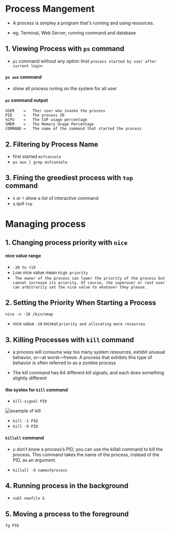 # Process Mangement

- A process is simpley a program that's running and using resources.

- eg. Terminal, Web Server, running command and database


## 1. Viewing Process with `ps` command

- `ps` command without any option linst `process started by user after current login`

#### `ps aux` command
- show all process runing on the system for all user

#### `ps` command output

```
USER    =   Ther user who invoke the process
PID     =   The process ID
%CPU    =   The CUP usage percentage
%MEM    =   The Memory Usage Percentage
COMMAND =   The name of the command that started the process

```

## 2. Filtering by Process Name

- first started `msfconsole`
- `ps aux | grep msfconsole`

## 3. Fining the greediest process with `top` command

- `h` or `?`  show a list of interactive command
- `q` quit `top`

# Managing process

## 1. Changing process priority with `nice`

#### nice value range 

- ` -20 to +19 ` 
-  Low nice value mean `High priority`
- ` The owner of the process can lower the priority of the process but cannot increase its priority. Of course, the superuser or root user can arbitrarily set the nice value to whatever they please.`

## 2. Setting the Priority When Starting a Process

`nice -n -10 /bin/nmap`

- nice value `-10` increst `priority and allocating more resources`


## 3. Killing Processes with `kill` command

-  a process will consume way too many system resources, exhibit
unusual behavior, or—at worst—freeze. A process that exhibits this type of behavior is often referred to as a zombie process

- The kill command has 64 different kill signals, and each does something slightly different

#### the systex for `kill` command

- `kill-signal PID`

![example of kill](../photo/process_kill.png)

- `kill -1 PID`
- `kill -9 PID`

#### `killall` command
- u don’t know a process’s PID, you can use the killall command to
kill the process. This command takes the name of the process, instead of the PID, as an argument.

- `killall -9 nameofprocess`

## 4. Running process in the background

- `subl newfile &`

## 5. Moving a process to the foreground

`fg PID` 










